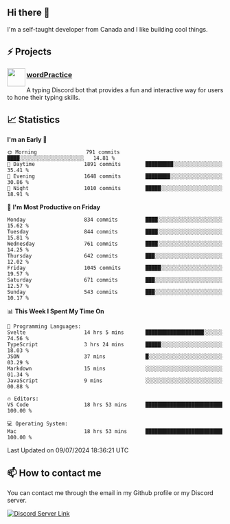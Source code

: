 <h2>Hi there 👋</h2>

<p>I'm a self-taught developer from Canada and I like building cool things.</p>

<h2>⚡ Projects</h2>

<img align="left" src="https://i.imgur.com/BIzs17V.png" width="42" height="42" />
<h3><a target="_blank" href="https://wordpractice.principle.sh/">wordPractice</a></h3>
<p>A typing Discord bot that provides a fun and interactive way for users to hone their typing skills.</p>

<h2>📈 Statistics</h2>

<!--START_SECTION:waka-->
**I'm an Early 🐤** 

```text
🌞 Morning                791 commits         ████░░░░░░░░░░░░░░░░░░░░░   14.81 % 
🌆 Daytime                1891 commits        █████████░░░░░░░░░░░░░░░░   35.41 % 
🌃 Evening                1648 commits        ████████░░░░░░░░░░░░░░░░░   30.86 % 
🌙 Night                  1010 commits        █████░░░░░░░░░░░░░░░░░░░░   18.91 % 
```
📅 **I'm Most Productive on Friday** 

```text
Monday                   834 commits         ████░░░░░░░░░░░░░░░░░░░░░   15.62 % 
Tuesday                  844 commits         ████░░░░░░░░░░░░░░░░░░░░░   15.81 % 
Wednesday                761 commits         ████░░░░░░░░░░░░░░░░░░░░░   14.25 % 
Thursday                 642 commits         ███░░░░░░░░░░░░░░░░░░░░░░   12.02 % 
Friday                   1045 commits        █████░░░░░░░░░░░░░░░░░░░░   19.57 % 
Saturday                 671 commits         ███░░░░░░░░░░░░░░░░░░░░░░   12.57 % 
Sunday                   543 commits         ███░░░░░░░░░░░░░░░░░░░░░░   10.17 % 
```


📊 **This Week I Spent My Time On** 

```text
💬 Programming Languages: 
Svelte                   14 hrs 5 mins       ███████████████████░░░░░░   74.56 % 
TypeScript               3 hrs 24 mins       █████░░░░░░░░░░░░░░░░░░░░   18.03 % 
JSON                     37 mins             █░░░░░░░░░░░░░░░░░░░░░░░░   03.29 % 
Markdown                 15 mins             ░░░░░░░░░░░░░░░░░░░░░░░░░   01.34 % 
JavaScript               9 mins              ░░░░░░░░░░░░░░░░░░░░░░░░░   00.88 % 

🔥 Editors: 
VS Code                  18 hrs 53 mins      █████████████████████████   100.00 % 

💻 Operating System: 
Mac                      18 hrs 53 mins      █████████████████████████   100.00 % 
```


 Last Updated on 09/07/2024 18:36:21 UTC
<!--END_SECTION:waka-->

<h2>📫 How to contact me</h2>

You can contact me through the email in my Github profile or my Discord server.

[![Discord Server Link](https://dcbadge.vercel.app/api/server/DHnk46C)](https://discord.gg/DHnk46C)


